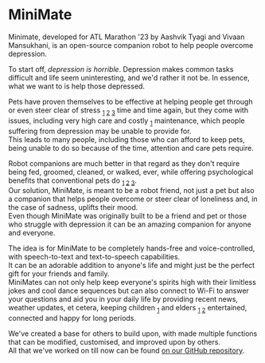 # MiniMate

Minimate, developed for ATL Marathon '23 by Aashvik Tyagi and Vivaan Mansukhani, is an open-source companion robot to help people overcome depression.

To start off, _depression is horrible_. Depression makes common tasks difficult and life seem uninteresting, and we'd rather it not be. In essence, what we want to is help those depressed.

Pets have proven themselves to be effective at helping people get through or even steer clear of stress <sub>[1](https://pmc.ncbi.nlm.nih.gov/articles/PMC7178231/) [2](https://pmc.ncbi.nlm.nih.gov/articles/PMC6826684/) [3](https://pmc.ncbi.nlm.nih.gov/articles/PMC8705563/)</sub> time and time again, but they come with issues, including very high care and costly <sub>[1](https://pmc.ncbi.nlm.nih.gov/articles/PMC7401533/)</sub> maintenance, which people suffering from depression may be unable to provide for.  
This leads to many people, including those who can afford to keep pets, being unable to do so because of the time, attention and care pets require.

Robot companions are much better in that regard as they don't require being fed, groomed, cleaned, or walked, ever, while offering psychological benefits that conventional pets do <sub>[1](https://pubmed.ncbi.nlm.nih.gov/34889146/) [2](https://pmc.ncbi.nlm.nih.gov/articles/PMC7566965/) [3](https://journals.sagepub.com/doi/10.1177/14713012231155985)</sub>.  
Our solution, MiniMate, is meant to be a robot friend, not just a pet but also a companion that helps people overcome or steer clear of loneliness and, in the case of sadness, uplifts their mood.  
Even though MiniMate was originally built to be a friend and pet or those who struggle with depression it can be an amazing companion for anyone and everyone.

The idea is for MiniMate to be completely hands-free and voice-controlled, with speech-to-text and text-to-speech capabilities.  
It can be an adorable addition to anyone's life and might just be the perfect gift for your friends and family.  
MiniMates can not only help keep everyone's spirits high with their limitless jokes and cool dance sequences but can also connect to Wi-Fi to answer your questions and aid you in your daily life by providing recent news, weather updates, et cetera, keeping children <sub>[1](https://pmc.ncbi.nlm.nih.gov/articles/PMC11671368/)</sub> and elders <sub>[1](https://pmc.ncbi.nlm.nih.gov/articles/PMC4248608/) [2](https://pmc.ncbi.nlm.nih.gov/articles/PMC8364409/)</sub> entertained, connected and happy for long periods.

We've created a base for others to build upon, with made multiple functions that can be modified, customised, and improved upon by others.  
All that we've worked on till now can be found [on our GitHub repository](https://github.com/aashviktyagi/minimate).
